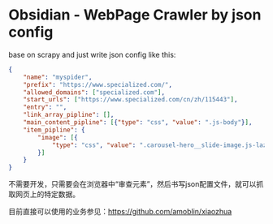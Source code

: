 # Obsidian - WebPage Crawler by json config

<!--
create time: 2016-08-26 14:43:58
Author: amoblin

This file is created by Marboo<http://marboo.io> template file $MARBOO_HOME/.media/starts/default.md
本文件由 Marboo<http://marboo.io> 模板文件 $MARBOO_HOME/.media/starts/default.md 创建
-->

base on scrapy and just write json config like this:

```json
{
    "name": "myspider",
    "prefix": "https://www.specialized.com/",
    "allowed_domains": ["specialized.com"],
    "start_urls": ["https://www.specialized.com/cn/zh/115443"],
    "entry": "",
    "link_array_pipline": [],
    "main_content_pipline": [{"type": "css", "value": ".js-body"}],
    "item_pipline": {
        "image": [{
            "type": "css", "value": ".carousel-hero__slide-image.js-lazy-slide-image::attr(data-src)"
        }]
    }
}
```

不需要开发，只需要会在浏览器中“审查元素”，然后书写json配置文件，就可以抓取网页上的特定数据。

目前直接可以使用的业务参见：https://github.com/amoblin/xiaozhua
